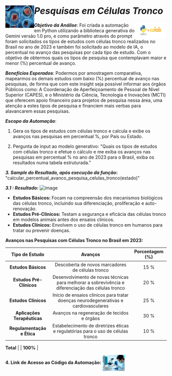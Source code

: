 # _Pesquisas em Células Tronco_  <img align="left" width="90" height="70" src="https://github.com/marcelosi10/imagens/blob/main/CelulasTronco.jpeg">
<img align="right" width="100" height="50" src="https://github.com/marcelosi10/imagens/blob/main/ColabPython.jpg">

**_Objetivo da Análise_**: Foi criada a automação em Python utilizando a biblioteca generativa do Gemini versão 1.0 pro, e como parâmetro através do prompt foram solicitados os tipos de estudos com células tronco realizados no Brasil no ano de 2023 e também foi solicitado ao modelo de IA, o percentual no avanço das pesquisas por cada tipo de estudo. Com o objetivo de obtermos quais os tipos de pesquisa que contemplavam maior e menor (%) percentual de avanço.

**_Benefícios Esperados_**: Podermos por amostragem comparativa, mapearmos os demais estudos com baixo (%) percentual de avanço nas pesquisas, de forma que com este insight
seja possível informar aos órgãos Públicos como: A Coordenação de Aperfeiçoamento de Pessoal de Nível Superior (CAPES), e o Ministério da Ciência, Tecnologia e Inovações (MCTI) que oferecem apoio financeiro para projetos de pesquisa nessa área, uma atenção a estes tipos de pesquisa e financiem mais verbas para alavancarem essas pesquisas.

**_Escopo da Automação_**:

1. Gera os tipos de estudos com células tronco e calcula e exibe os avanços nas pesquisas em percentual %, por País ou Estado.
   
2. Pergunta de input ao modelo generativo: "Quais os tipos de estudos com células tronco e efetue o cálculo e me exiba os avanços nas pesquisas em percentual % no ano de 2023 para o Brasil, exiba os resultados numa tabela estruturada."
   
**_3. Sample do Resultado, após execução da função_:** "calcular_percentual_avanco_pesquisa_celulas_tronco(estado)"

   **_3.1 : Resultado:_**
   ![image](https://github.com/marcelosi10/PesquisasCelulasTronco/assets/62345393/e8a21bb9-8d08-48d2-acee-1eac45b4c8a8)
* **Estudos Básicos:** Focam na compreensão dos mecanismos biológicos das células tronco, incluindo sua diferenciação, proliferação e auto-renovação.
* **Estudos Pré-Clínicos:** Testam a segurança e eficácia das células tronco em modelos animais antes dos ensaios clínicos.
* **Estudos Clínicos:** Envolvem o uso de células tronco em humanos para tratar ou prevenir doenças.



**Avanços nas Pesquisas com Células Tronco no Brasil em 2023:**

| Tipo de Estudo | Avanços | Porcentagem (%) |
|:---:|:---:|:---:|
| **Estudos Básicos** | Descoberta de novos marcadores de células tronco | 15 % |
| **Estudos Pré-Clínicos** | Desenvolvimento de novas técnicas para melhorar a sobrevivência e diferenciação das células tronco | 20 % |
| **Estudos Clínicos** | Início de ensaios clínicos para tratar doenças neurodegenerativas e cardiovasculares | 25 % |
| **Aplicações Terapêuticas** | Avanços na regeneração de tecidos e órgãos | 30 % |
| **Regulamentação e Ética** | Estabelecimento de diretrizes éticas e regulatórias para o uso de células tronco | 10 % |

**Total** | | **100%** |

**4. Link de Acesso ao Código da Automação:**
     <a href="//github.com/marcelosi10/PesquisasCelulasTronco/blob/main/PesquisaCelulasTronco.ipynb"><img align="center" width="70" height="50" 
     src="https://github.com/marcelosi10/imagens/blob/main/PesquisaCientifica.jpeg"></a>
